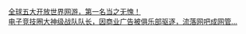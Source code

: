   
[全球五大开放世界网游，第一名当之无愧！](http://www.dianyue.me/archives/761/1ny4jjwgdqwoq8sa/)  
[电子竞技圈大神级战队队长，因商业广告被俱乐部驱逐，流落网吧成网管...](http://www.dianyue.me/archives/707/b2sc1nxh036j6t4u/)